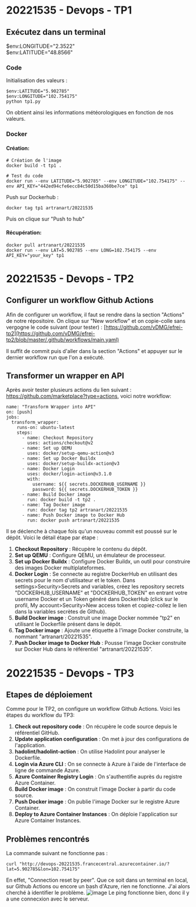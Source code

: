 # 20221535 - Devops - TP1
## Exécutez dans un terminal
$env:LONGITUDE="2.3522"                      
$env:LATITUDE="48.8566" 
### Code
Initialisation des valeurs :
```
$env:LATITUDE="5.902785" 
$env:LONGITUDE="102.754175"                      
python tp1.py
```
On obtient ainsi les informations météorologiques en fonction de nos valeurs.

### Docker
#### Création:
```
# Création de l'image
docker build -t tp1 .

# Test du code
docker run --env LATITUDE="5.902785" --env LONGITUDE="102.754175" --env API_KEY="442ed94cfe6ecc84c50d15ba360be7ce" tp1
```

Push sur Dockerhub :
```
docker tag tp1 artranart/20221535
```
Puis on clique sur "Push to hub"

#### Récupération:
```
docker pull artranart/20221535
docker run --env LAT=5.902785 --env LONG=102.754175 --env API_KEY="your_key" tp1
```


# 20221535 - Devops - TP2
## Configurer un workflow Github Actions
Afin de configurer un workflow, il faut se rendre dans la section "Actions" de notre répositoire.
On clique sur "New workflow" et on copie-colle sans vergogne le code suivant (pour tester) : [https://github.com/vDMG/efrei-tp2](https://github.com/vDMG/efrei-tp2/blob/master/.github/workflows/main.yaml)

Il suffit de commit puis d'aller dans la section "Actions" et appuyer sur le dernier workflow run que l'on a exécuté. 
## Transformer un wrapper en API
Après avoir tester plusieurs actions du lien suivant : https://github.com/marketplace?type=actions,
voici notre workflow:
```
name: "Transform Wrapper into API"
on: [push]
jobs:
  transform_wrapper:
    runs-on: ubuntu-latest
    steps:
      - name: Checkout Repository
        uses: actions/checkout@v2
      - name: Set up QEMU
        uses: docker/setup-qemu-action@v3
      - name: Set up Docker Buildx
        uses: docker/setup-buildx-action@v3
      - name: Docker Login
        uses: docker/login-action@v3.1.0
        with:
          username: ${{ secrets.DOCKERHUB_USERNAME }}
          password: ${{ secrets.DOCKERHUB_TOKEN }}
      - name: Build Docker image
        run: docker build -t tp2 .
      - name: Tag Docker image
        run: docker tag tp2 artranart/20221535
      - name: Push Docker image to Docker Hub
        run: docker push artranart/20221535
```
Il se déclenche à chaque fois qu'un nouveau commit est poussé sur le dépôt. Voici le détail étape par étape :
1. **Checkout Repository** : Récupère le contenu du dépôt.
2. **Set up QEMU** : Configure QEMU, un émulateur de processeur.
3. **Set up Docker Buildx** : Configure Docker Buildx, un outil pour construire des images Docker multiplateformes.
4. **Docker Login** : Se connecte au registre DockerHub en utilisant des secrets pour le nom d'utilisateur et le token. Dans settings>Security>Secrets and variables, créez les repository secrets "DOCKERHUB_USERNAME" et "DOCKERHUB_TOKEN" en entrant votre username Docker et un Token généré dans DockerHub (click sur le profil, My account>Security>New access token et copiez-collez le lien dans la variables secrètes de Github).
5. **Build Docker image** : Construit une image Docker nommée "tp2" en utilisant le Dockerfile présent dans le dépôt.
6. **Tag Docker image** : Ajoute une étiquette à l'image Docker construite, la nommant "artranart/20221535".
7. **Push Docker image to Docker Hub** : Pousse l'image Docker construite sur Docker Hub dans le référentiel "artranart/20221535".





# 20221535 - Devops - TP3
## Etapes de déploiement
Comme pour le TP2, on configure un workflow Github Actions.
Voici les étapes du workflow du TP3:
1. **Check out repository code** : On récupère le code source depuis le référentiel GitHub.
2. **Update application configuration** : On met à jour des configurations de l'application.
3. **hadolint/hadolint-action** : On utilise Hadolint pour analyser le Dockerfile.
4. **Login via Azure CLI** : On se connecte à Azure à l'aide de l'interface de ligne de commande Azure.
5. **Azure Container Registry Login** : On s'authentifie auprès du registre Azure Container.
6. **Build Docker image** : On construit l'image Docker à partir du code source.
7. **Push Docker image** : On publie l'image Docker sur le registre Azure Container.
8. **Deploy to Azure Container Instances** : On déploie l'application sur Azure Container Instances.
## Problèmes rencontrés
La commande suivant ne fonctionne pas :
```
curl "http://devops-20221535.francecentral.azurecontainer.io/?lat=5.902785&lon=102.754175"
```
En effet, "Connection reset by peer". Que ce soit dans un terminal en local, sur Github Actions ou encore un bash d'Azure, rien ne fonctionne.
J'ai alors cherché à identifier le problème.
![image](https://github.com/efrei-ADDA84/20221535/assets/120374187/bb4d2556-f7b8-48c5-abcd-7d2a0b32fac5)
Le ping fonctionne bien, donc il y a une connecxion avec le serveur.
